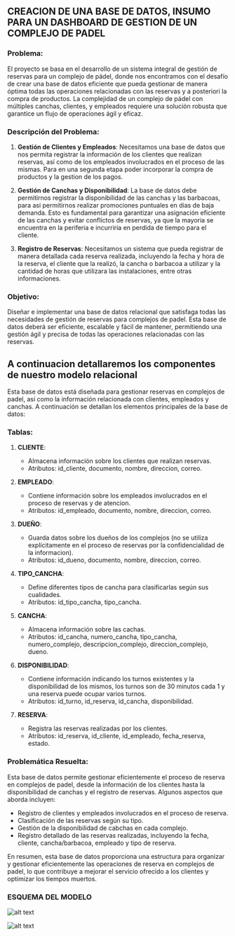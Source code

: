 ## CREACION DE UNA BASE DE DATOS, INSUMO PARA UN DASHBOARD DE GESTION DE UN COMPLEJO DE PADEL


### Problema:

El proyecto se basa en el desarrollo de un sistema integral de gestión de reservas para un complejo de pádel, donde nos encontramos con el desafío de crear una base de datos eficiente que pueda gestionar de manera óptima todas las operaciones relacionadas con las reservas y a posteriori la compra de productos. La complejidad de un complejo de pádel con múltiples canchas, clientes, y empleados requiere una solución robusta que garantice un flujo de operaciones ágil y eficaz.

### Descripción del Problema:

1. **Gestión de Clientes y Empleados**: Necesitamos una base de datos que nos permita registrar la información de los clientes que realizan reservas, así como de los empleados involucrados en el proceso de las mismas. Para en una segunda etapa poder incorporar la compra de productos y la gestion de los pagos.

2. **Gestión de Canchas y Disponibilidad**: La base de datos debe permitirnos registrar la disponibilidad de las canchas y las barbacoas, para asi permitirnos realizar promociones puntuales en dias de baja demanda. Esto es fundamental para garantizar una asignación eficiente de las canchas y evitar conflictos de reservas, ya que la mayoria se encuentra en la periferia e incurriria en perdida de tiempo para el cliente.

3. **Registro de Reservas**: Necesitamos un sistema que pueda registrar de manera detallada cada reserva realizada, incluyendo la fecha y hora de la reserva, el cliente que la realizó, la cancha o barbacoa a utilizar y la cantidad de horas que utilizara las instalaciones, entre otras informaciones.

### Objetivo:

Diseñar e implementar una base de datos relacional que satisfaga todas las necesidades de gestión de reservas para complejos de padel. Esta base de datos deberá ser eficiente, escalable y fácil de mantener, permitiendo una gestión ágil y precisa de todas las operaciones relacionadas con las reservas.


## A continuacion detallaremos los componentes de nuestro modelo relacional

Esta base de datos está diseñada para gestionar reservas en complejos de padel, así como la información relacionada con clientes, empleados y canchas. A continuación se detallan los elementos principales de la base de datos:

### Tablas:

1. **CLIENTE**:
   - Almacena información sobre los clientes que realizan reservas.
   - Atributos: id_cliente, documento, nombre, direccion, correo.

2. **EMPLEADO**:
   - Contiene información sobre los empleados involucrados en el proceso de reservas y de atencion.
   - Atributos: id_empleado, documento, nombre, direccion, correo.

3. **DUEÑO**:
   - Guarda datos sobre los dueños de los complejos (no se utiliza explícitamente en el proceso de reservas por la confidencialidad de la informacion).
   - Atributos: id_dueno, documento, nombre, direccion, correo.

4. **TIPO_CANCHA**:
   - Define diferentes tipos de cancha para clasificarlas según sus cualidades.
   - Atributos: id_tipo_cancha, tipo_cancha.

5. **CANCHA**:
   - Almacena información sobre las cachas.
   - Atributos: id_cancha, numero_cancha, tipo_cancha, numero_complejo, descripcion_complejo, direccion_complejo, dueno.

6. **DISPONIBILIDAD**:
   - Contiene información indicando los turnos existentes y la disponibilidad de los mismos, los turnos son de 30 minutos cada 1 y una reserva puede ocupar varios turnos.
   - Atributos: id_turno, id_reserva, id_cancha, disponibilidad.

7. **RESERVA**:
   - Registra las reservas realizadas por los clientes.
   - Atributos: id_reserva, id_cliente, id_empleado, fecha_reserva, estado.

### Problemática Resuelta:

Esta base de datos permite gestionar eficientemente el proceso de reserva en complejos de padel, desde la información de los clientes hasta la disponibilidad de canchas y el registro de reservas. Algunos aspectos que aborda incluyen:

- Registro de clientes y empleados involucrados en el proceso de reserva.
- Clasificación de las reservas según su tipo.
- Gestión de la disponibilidad de cabchas en cada complejo.
- Registro detallado de las reservas realizadas, incluyendo la fecha, cliente, cancha/barbacoa, empleado y tipo de reserva.

En resumen, esta base de datos proporciona una estructura para organizar y gestionar eficientemente las operaciones de reserva en complejos de padel, lo que contribuye a mejorar el servicio ofrecido a los clientes y optimizar los tiempos muertos.

### ESQUEMA DEL MODELO


![alt text](https://github.com/SantiagoMin/Gestion-complejo-canchas-de-padel/assets/100095294/12c267da-1aea-4b3e-9617-fd6749a05343)

![alt text](https://github.com/SantiagoMin/Gestion-complejo-canchas-de-padel/assets/100095294/2b3c5b12-914e-4a7e-abbc-84fa1c41f5c0)


